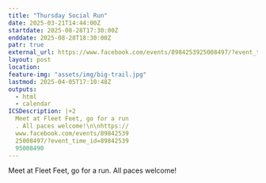 ```yaml
---
title: "Thursday Social Run"
date: 2025-03-21T14:44:00Z
startdate: 2025-08-28T17:30:00Z
enddate: 2025-08-28T18:30:00Z
patr: true
external_url: https://www.facebook.com/events/8984253925008497/?event_time_id=8984253995008490
layout: post
location: 
feature-img: "assets/img/big-trail.jpg"
lastmod: 2025-04-05T17:10:48Z
outputs:
  - html
  - calendar
ICSDescription: |+2
  Meet at Fleet Feet, go for a run  . All paces welcome!\n\nhttps://  www.facebook.com/events/89842539  25008497/?event_time_id=89842539  95008490
---
```


Meet at Fleet Feet, go for a run. All paces welcome!<br>
  <br>
  

